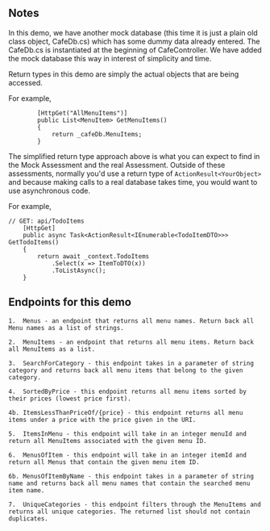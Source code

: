 ﻿## Notes
	
In this demo, we have another mock database (this time it is just a plain old class object, CafeDb.cs) which has some dummy data already entered.
The CafeDb.cs is instantiated at the beginning of CafeController. We have added the mock database this way in interest of simplicity and time.
	
Return types in this demo are simply the actual objects that are being accessed.

For example,
```
		[HttpGet("AllMenuItems")]
		public List<MenuItem> GetMenuItems()
		{
			return _cafeDb.MenuItems;
		}
```

The simplified return type approach above is what you can expect to find in the Mock Assessment and the real Assessment.
Outside of these assessments, normally you'd use a return type of `ActionResult<YourObject>` and because making calls to a real database takes time, you would want to use asynchronous code.

For example, 
```
// GET: api/TodoItems
    [HttpGet]
    public async Task<ActionResult<IEnumerable<TodoItemDTO>>> GetTodoItems()
    {
        return await _context.TodoItems
            .Select(x => ItemToDTO(x))
            .ToListAsync();
    }
```

## Endpoints for this demo

	1.	Menus - an endpoint that returns all menu names. Return back all Menu names as a list of strings.

	2.	MenuItems - an endpoint that returns all menu items. Return back all MenuItems as a list.

	3.	SearchForCategory - this endpoint takes in a parameter of string category and returns back all menu items that belong to the given category.

	4.	SortedByPrice - this endpoint returns all menu items sorted by their prices (lowest price first).

    4b. ItemsLessThanPriceOf/{price} - this endpoint returns all menu items under a price with the price given in the URI.

	5.	ItemsInMenu - this endpoint will take in an integer menuId and return all MenuItems associated with the given menu ID.

	6.	MenusOfItem - this endpoint will take in an integer itemId and return all Menus that contain the given menu item ID.

    6b. MenusOfItemByName - this endpoint takes in a parameter of string name and returns back all menu names that contain the searched menu item name.

	7.	UniqueCategories - this endpoint filters through the MenuItems and returns all unique categories. The returned list should not contain duplicates.
